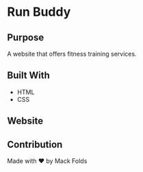 # Run Buddy

## Purpose
A website that offers fitness training services.

## Built With
* HTML
* CSS

## Website
<!-- git hub live site -->

## Contribution
Made with ❤️ by Mack Folds
